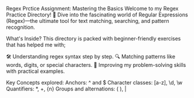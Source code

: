 Regex Prctice Assignment: Mastering the Basics
Welcome to my Regex Practice Directory! 🎉
Dive into the fascinating world of Regular Expressions (Regex)—the ultimate tool for text matching, searching, and pattern recognition.

What's Inside?
This directory is packed with beginner-friendly exercises that has helped me with;

🛠 Understanding regex syntax step by step.
🔍 Matching patterns like words, digits, or special characters.
🚀 Improving my problem-solving skills with practical examples.

Key Concepts  explored:
Anchors: ^ and $
Character classes: [a-z], \d, \w
Quantifiers: *, +, {n}
Groups and alternations: ( ), |
